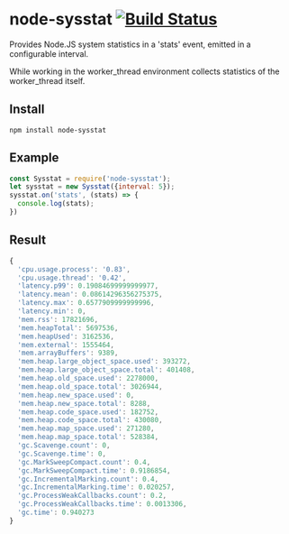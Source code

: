 # node-sysstat [![Build Status](https://travis-ci.org/MGorkov/node-sysstat.svg?branch=master)](https://travis-ci.org/MGorkov/node-sysstat)
Provides Node.JS system statistics in a 'stats' event, emitted in a configurable interval.

While working in the worker_thread environment collects statistics of the worker_thread itself.

## Install

```
npm install node-sysstat
```

## Example
```js
const Sysstat = require('node-sysstat');
let sysstat = new Sysstat({interval: 5});
sysstat.on('stats', (stats) => {
  console.log(stats);
})
```

## Result
```js
{
  'cpu.usage.process': '0.83',
  'cpu.usage.thread': '0.42',
  'latency.p99': 0.19084699999999977,
  'latency.mean': 0.08614296356275375,
  'latency.max': 0.6577909999999996,
  'latency.min': 0,
  'mem.rss': 17821696,
  'mem.heapTotal': 5697536,
  'mem.heapUsed': 3162536,
  'mem.external': 1555464,
  'mem.arrayBuffers': 9389,
  'mem.heap.large_object_space.used': 393272,
  'mem.heap.large_object_space.total': 401408,
  'mem.heap.old_space.used': 2278000,
  'mem.heap.old_space.total': 3026944,
  'mem.heap.new_space.used': 0,
  'mem.heap.new_space.total': 8288,
  'mem.heap.code_space.used': 182752,
  'mem.heap.code_space.total': 430080,
  'mem.heap.map_space.used': 271280,
  'mem.heap.map_space.total': 528384,
  'gc.Scavenge.count': 0,
  'gc.Scavenge.time': 0,
  'gc.MarkSweepCompact.count': 0.4,
  'gc.MarkSweepCompact.time': 0.9186854,
  'gc.IncrementalMarking.count': 0.4,
  'gc.IncrementalMarking.time': 0.020257,
  'gc.ProcessWeakCallbacks.count': 0.2,
  'gc.ProcessWeakCallbacks.time': 0.0013306,
  'gc.time': 0.940273
}
```
